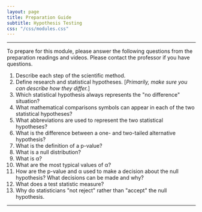 ```yaml
---
layout: page
title: Preparation Guide
subtitle: Hypothesis Testing
css: "/css/modules.css"
---
```


----

<div class="alert alert-warning">
To prepare for this module, please answer the following questions from the preparation readings and videos. Please contact the professor if you have questions.
</div>

1. Describe each step of the scientific method.
1. Define research and statistical hypotheses. [*Primarily, make sure you can describe how they differ.*]
1. Which statistical hypothesis always represents the "no difference" situation?
1. What mathematical comparisons symbols can appear in each of the two statistical hypotheses?
1. What abbreviations are used to represent the two statistical hypotheses?
1. What is the difference between a one- and two-tailed alternative hypothesis?
1. What is the definition of a p-value?
1. What is a null distribution?
1. What is &alpha;?
1. What are the most typical values of &alpha;?
1. How are the p-value and &alpha; used to make a decision about the null hypothesis? What decisions can be made and why?
1. What does a test statistic measure?
1. Why do statisticians "not reject" rather than "accept" the null hypothesis.

----
